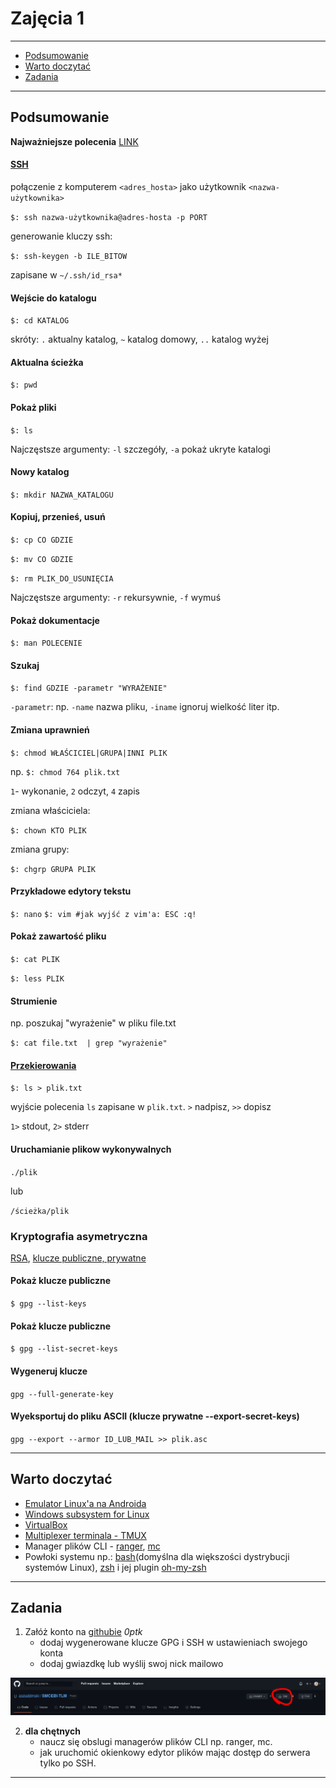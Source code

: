 # Zajęcia 1

---

- [Podsumowanie](#Podsumowanie)
- [Warto doczytać](#Warto-doczytać)
- [Zadania](#Zadania)

---

## Podsumowanie

**Najważniejsze polecenia** [LINK](https://kinsta.com/blog/linux-commands/)

#### [SSH](https://en.wikipedia.org/wiki/Secure_Shell)

połączenie z komputerem `<adres_hosta>` jako użytkownik `<nazwa-użytkownika>`

`$: ssh nazwa-użytkownika@adres-hosta -p PORT`

generowanie kluczy ssh:

`$: ssh-keygen -b ILE_BITOW`

zapisane w `~/.ssh/id_rsa*`


#### Wejście do katalogu

`$: cd KATALOG`

skróty: `.` aktualny katalog, `~` katalog domowy, `..` katalog wyżej

#### Aktualna ścieżka

`$: pwd`

#### Pokaż pliki

`$: ls`

Najczęstsze argumenty: `-l` szczegóły, `-a` pokaż ukryte katalogi

#### Nowy katalog

`$: mkdir NAZWA_KATALOGU`

#### Kopiuj, przenieś, usuń

`$: cp CO GDZIE`

`$: mv CO GDZIE`

`$: rm PLIK_DO_USUNIĘCIA`

Najczęstsze argumenty: `-r` rekursywnie, `-f` wymuś

#### Pokaż dokumentacje

`$: man POLECENIE`

#### Szukaj

`$: find GDZIE -parametr "WYRAŻENIE"`

`-parametr`: np. `-name` nazwa pliku, `-iname` ignoruj wielkość liter itp.

#### Zmiana uprawnień

`$: chmod WŁAŚCICIEL|GRUPA|INNI PLIK`

np. `$: chmod 764 plik.txt`

`1`- wykonanie, `2` odczyt, `4` zapis

zmiana właściciela:

`$: chown KTO PLIK`

zmiana grupy:

`$: chgrp GRUPA PLIK`

#### Przykładowe edytory tekstu

`$: nano`
`$: vim #jak wyjść z vim'a: ESC :q!`

#### Pokaż zawartość pliku

`$: cat PLIK`

`$: less PLIK`

#### Strumienie

np. poszukaj "wyrażenie" w pliku file.txt

`$: cat file.txt  | grep "wyrażenie"`

#### [Przekierowania](https://stackoverflow.com/questions/818255/in-the-shell-what-does-21-mean#)

`$: ls > plik.txt`

wyjście polecenia `ls` zapisane w `plik.txt`. `>` nadpisz, `>>` dopisz

`1>` stdout, `2>` stderr

#### Uruchamianie plikow wykonywalnych

`./plik`

lub

`/ścieżka/plik`


### Kryptografia asymetryczna

[RSA](https://en.wikipedia.org/wiki/RSA_(cryptosystem)#Operation), [klucze publiczne, prywatne](https://protonmail.com/blog/what-is-pgp-encryption/)

#### Pokaż klucze publiczne

`$ gpg --list-keys`

#### Pokaż klucze publiczne

`$ gpg --list-secret-keys`

#### Wygeneruj klucze

`gpg --full-generate-key`

#### Wyeksportuj do pliku ASCII (klucze prywatne --export-secret-keys)

`gpg --export --armor ID_LUB_MAIL >> plik.asc`

---


## Warto doczytać

- [Emulator Linux'a na Androida](https://termux.com/)
- [Windows subsystem for Linux](https://www.windowscentral.com/how-install-wsl2-windows-10)
- [VirtualBox](https://www.virtualbox.org/)
- [Multiplexer terminala - TMUX](https://linuxize.com/post/getting-started-with-tmux/)
- Manager plików CLI - [ranger](https://github.com/ranger/ranger), [mc](https://www.linuxcommand.org/lc3_adv_mc.php)
- Powłoki systemu np.: [bash](https://pl.m.wikipedia.org/wiki/Bash)(domyślna dla większości dystrybucji systemów Linux), [zsh](https://en.m.wikipedia.org/wiki/Z_shell) i jej plugin [oh-my-zsh](https://github.com/ohmyzsh/ohmyzsh)

---

## Zadania

1. Załóż konto na [githubie](https://github.com/signup) *0ptk*
	- dodaj wygenerowane klucze GPG i SSH w ustawieniach swojego konta
	- dodaj gwiazdkę lub wyślij swoj nick mailowo

![git_star](../.pictures/git_star.png)


2. **dla chętnych**
	- naucz się obslugi managerów plików CLI np. ranger, mc. 
	- jak uruchomić okienkowy edytor plików mając dostęp do serwera tylko po SSH.

---
